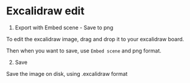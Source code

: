 # Excalidraw edit

1. Export with Embed scene - Save to png

To edit the excalidraw image, drag and drop it to your excalidraw board.

Then when you want to save, use `Embed scene` and png format.

2. Save

Save the image on disk, using .excalidraw format
